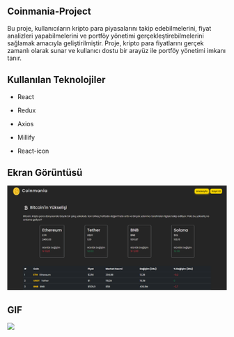 ## Coinmania-Project

Bu proje, kullanıcıların kripto para piyasalarını takip edebilmelerini, fiyat analizleri yapabilmelerini ve portföy yönetimi gerçekleştirebilmelerini sağlamak amacıyla geliştirilmiştir. Proje, kripto para fiyatlarını gerçek zamanlı olarak sunar ve kullanıcı dostu bir arayüz ile portföy yönetimi imkanı tanır.

## Kullanılan Teknolojiler

- React

- Redux

- Axios

- Millify

- React-icon

## Ekran Görüntüsü

![](/coinmania.png)

## GIF

![](/coinmania-project.gif)


